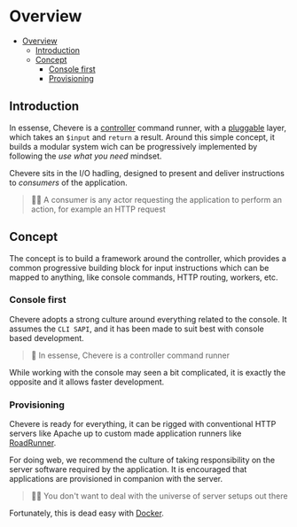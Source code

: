 # Overview

- [Overview](#overview)
  - [Introduction](#introduction)
  - [Concept](#concept)
    - [Console first](#console-first)
    - [Provisioning](#provisioning)

## Introduction

In essense, Chevere is a [controller](./../components/controllers.md) command runner, with a [pluggable](../components/plugin.md) layer, which takes an `$input` and `return` a result. Around this simple concept, it builds a modular system wich can be progressively implemented by following the *use what you need* mindset.

Chevere sits in the I/O hadling, designed to present and deliver instructions to *consumers* of the application.

> 🧔🏾 A consumer is any actor requesting the application to perform an action, for example an HTTP request

## Concept

The concept is to build a framework around the controller, which provides a common progressive building block for input instructions which can be mapped to anything, like console commands, HTTP routing, workers, etc.

### Console first

Chevere adopts a strong culture around everything related to the console. It assumes the `CLI SAPI`, and it has been made to suit best with console based development.

> 🤔 In essense, Chevere is a controller command runner

While working with the console may seen a bit complicated, it is exactly the opposite and it allows faster development.

### Provisioning

Chevere is ready for everything, it can be rigged with conventional HTTP servers like Apache up to custom made application runners like [RoadRunner](https://roadrunner.dev/).

For doing web, we recommend the culture of taking responsibility on the server software required by the application. It is encouraged that applications are provisioned in companion with the server.

> 👴🏾 You don't want to deal with the universe of server setups out there

Fortunately, this is dead easy with [Docker](https://www.docker.com/).
